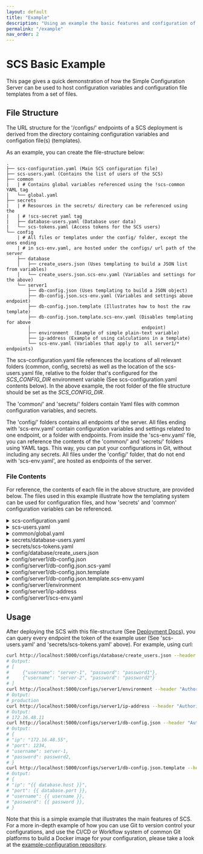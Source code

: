 ```yaml
---
layout: default
title: "Example"
description: "Using an example the basic features and configuration of SCS is shown"
permalink: "/example"
nav_order: 2
---
```

# SCS Basic Example
This page gives a quick demonstration of how the Simple Configuration Server
can be used to host configuration variables and configuration file templates
from a set of files.

## File Structure
The URL structure for the '/configs/' endpoints of a SCS deployment is
derived from the directory containing configuration variables and configation
file(s) (templates).

As an example, you can create the file-structure below:
```
.
├── scs-configuration.yaml (Main SCS configuration file)
├── scs-users.yaml (Contains the list of users of the SCS)
├── common
|   | # Contains global variables referenced using the !scs-common YAML tag
│   └── global.yaml
├── secrets
|   | # Resources in the secrets/ directory can be referenced using the
|   | # !scs-secret yaml tag
|   ├── database-users.yaml (Database user data)
|   └── scs-tokens.yaml (Access tokens for the SCS users)
└── config
    | # All files or templates under the config/ folder, except the ones ending
    | # in scs-env.yaml, are hosted under the configs/ url path of the server
    ├── database
    │   ├── create_users.json (Uses templating to build a JSON list from variables)
    │   └── create_users.json.scs-env.yaml (Variables and settings for the above)
    └── server1
        ├── db-config.json (Uses templating to build a JSON object)
        ├── db-config.json.scs-env.yaml (Variables and settings above endpoint)
        ├── db-config.json.template (Illustrates how to host the raw template)
        ├── db-config.json.template.scs-env.yaml (Disables templating for above
        |                                         endpoint)
        ├── environment  (Example of simple plain-text variable)
        ├── ip-address (Example of using calculations in a template)
        └── scs-env.yaml (Variables that apply to  all server1/* endpoints) 
```
The scs-configuration.yaml file references the locations of all relevant folders
(common, config, secrets) as well as the location of the scs-users.yaml file,
relative to the folder that's configured for the *SCS_CONFIG_DIR* environment
variable (See scs-configuration.yaml contents below). In the above example,
the root folder of the file structure should be set as the *SCS_CONFIG_DIR*.

The 'common/' and 'secrets/' folders contain Yaml files with common configuration
variables, and secrets.

The 'config/' folders contains all endpoints of the server. All files
ending with 'scs-env.yaml' contain configuration variables and settings related
to one endpoint, or a folder with endpoints. From inside the 'scs-env.yaml' file,
you can reference the contents of the 'common/' and 'secrets/' folders using
YAML tags. This way, you can put your configurations in Git, without including
any secrets. All files under the 'config/' folder, that do not end with
'scs-env.yaml', are hosted as endpoints of the server.

### File Contents
For reference, the contents of each file in the above structure, are provided
below. The files used in this example illustrate how the templating system
can be used for configuration files, and how 'secrets' and 'common'
configuration variables can be referenced.

<details markdown="1"><summary>scs-configuration.yaml</summary>
```yaml
directories:
  common: !scs-expand-env ${SCS_CONFIG_DIR}/common
  config: !scs-expand-env ${SCS_CONFIG_DIR}/config
  secrets: &secrets-dir !scs-expand-env ${SCS_CONFIG_DIR}/secrets
logs:
  audit:
    stdout:
      level: INFO
  application:
    stdout:
      level: INFO
auth:
  options:
    users_file: !scs-expand-env ${SCS_CONFIG_DIR}/scs-users.yaml
    directories:
      secrets: *secrets-dir
    networks:
      whitelist:
      - 127.0.0.1/32
```
</details>

<details markdown="1"><summary>scs-users.yaml</summary>
```yaml
- id: example-user
  token: !scs-secret 'scs-tokens.yaml#example-user'
  has_access:
    to_paths:
      - /configs/*
    from_networks:
      - 127.0.0.1/32
```
</details>

<details markdown="1"><summary>common/global.yaml</summary>
```yaml
database:
  host: 172.16.48.55
  port: 1234
```
</details>

<details markdown="1"><summary>secrets/database-users.yaml</summary>
```yaml
- username: server-1
  password: password1
- username: server-2
  password: password2
```
</details>

<details markdown="1"><summary>secrets/scs-tokens.yaml</summary>
```yaml
example-user: example-user-token
```
</details>

<details markdown="1"><summary>config/database/create_users.json</summary>
{% raw %}
```liquid
[
{% for user in users %}
  {"username": "{{ user.username }}", "password": "{{ user.password }}"}{% if not loop.last %},{% endif %}

{% endfor %}
]
```
{% endraw %}
</details>

<details markdown="1"><summary>config/database/create_users.scs-env.yaml</summary>
```yaml
template:
  context:
    users: !scs-secret 'database-users.yaml'
response:
  headers:
    Content-Type: application/json
```
</details>

<details markdown="1"><summary>config/server1/db-config.json</summary>
{% raw %}
```liquid
{
  "ip": "{{ database.host }}",
  "port": {{ database.port }},
  "username": {{ username }},
  "password": {{ password }},
}
```
{% endraw %}
</details>

<details markdown="1"><summary>config/server1/db-config.json.scs-yaml</summary>
```yaml
template:
  context:
    database: !scs-common 'global.yaml#database'
    username: !scs-secret 'database-users.yaml#[0].username'
    password: !scs-secret 'database-users.yaml#[1].password'
  response:
    headers:
      Content-Type: application/json
```
</details>

<details markdown="1"><summary>config/server1/db-config.json.template</summary>
(Same as config/server1/db-config.json)
</details>

<details markdown="1"><summary>config/server1/db-config.json.template.scs-env.yaml</summary>
```yaml
template:
  enabled: false
```
</details>

<details markdown="1"><summary>config/server1/environment</summary>
```
production
```
</details>

<details markdown="1"><summary>config/server1/ip-address</summary>
{% raw %}
```liquid
172.16.48.{{ 10 + server_number }}
```
{% endraw %}
</details>

<details markdown="1"><summary>config/server1/scs-env.yaml</summary>
```yaml
template:
  context:
    server_number: 1
response:
  headers:
    Content-Type: text/plain
```
</details>

## Usage
After deploying the SCS with this file-structure (See [Deployment Docs](./docs/deployment)),
you can query every endpoint the token of the example user (See
'scs-users.yaml' and 'secrets/scs-tokens.yaml' above). For example,
using curl:
```bash
curl http://localhost:5000/configs/database/create_users.json --header "Authorization: Bearer example-user-token"
# Output:
# [
#     {"username": "server-1", "password": "password1"},
#     {"username": "server-2", "password": "password2"}
# ]
curl http://localhost:5000/configs/server1/environment --header "Authorization: Bearer example-user-token"
# Output:
# production
curl http://localhost:5000/configs/server1/ip-address --header "Authorization: Bearer example-user-token"
# Output:
# 172.16.48.11
curl http://localhost:5000/configs/server1/db-config.json --header "Authorization: Bearer example-user-token"
# Output: 
# {
# "ip": "172.16.48.55",
# "port": 1234,
# "username": server-1,
# "password": password2,
# }
curl http://localhost:5000/configs/server1/db-config.json.template --header "Authorization: Bearer example-user-token"
# Output: 
# {
# "ip": "{{ database.host }}",
# "port": {{ database.port }},
# "username": {{ username }},
# "password": {{ password }},
# }
```

Note that this is a simple example that illustrates the main features of SCS.
For a more in-depth example of how you can use Git to version control your
configurations, and use the CI/CD or Workflow system of common Git platforms
to build a Docker image for your configuration, please take a look at the
[example-configuration repository](https://github.com/simple-configuration-server/example-configuration).
